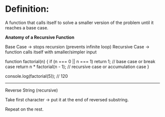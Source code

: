# Definition:

A function that calls itself to solve a smaller version of the problem until it reaches a base case.

**Anatomy of a Recursive Function**

Base Case → stops recursion (prevents infinite loop)
Recursive Case → function calls itself with smaller/simpler input

function factorial(n) {
    if (n === 0 || n === 1) return 1; // base case or break case
    return n * factorial(n - 1);       // recursive case or accumulation case
}

console.log(factorial(5)); // 120

--------------------------------------------------------------------------------
Reverse String (recursive)

Take first character → put it at the end of reversed substring.

Repeat on the rest. 